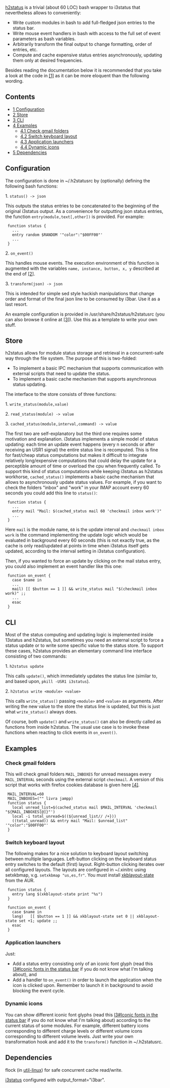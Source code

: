 [h2status](https://aur.archlinux.org/packages/h2status/) is a trivial (about 60 LOC) bash wrapper to i3status that nevertheless allows to conveniently:

*   Write custom modules in bash to add full-fledged json entries to the status bar.
*   Write mouse event handlers in bash with access to the full set of event parameters as bash variables.
*   Arbitrarily transform the final output to change formatting, order of entries, etc.
*   Compute and cache expensive status entries asynchronously, updating them only at desired frequencies.

Besides reading the documentation below it is recommended that you take a look at the code in [[1]](https://gist.github.com/memeplex/8115385) as it can be more eloquent than the following wording.

## Contents

*   [1 Configuration](#Configuration)
*   [2 Store](#Store)
*   [3 CLI](#CLI)
*   [4 Examples](#Examples)
    *   [4.1 Check gmail folders](#Check_gmail_folders)
    *   [4.2 Switch keyboard layout](#Switch_keyboard_layout)
    *   [4.3 Application launchers](#Application_launchers)
    *   [4.4 Dynamic icons](#Dynamic_icons)
*   [5 Dependencies](#Dependencies)

## Configuration

The configuration is done in ~/.h2statusrc by (optionally) defining the following bash functions:

1\. `status() -> json`

This outputs the status entries to be concatenated to the beginning of the original i3status output. As a convenience for outputting json status entries, the function `entry(module,text[,other])` is provided. For example:

```
 function status {
   ...
   entry random $RANDOM '"color":"$00FF00"'
   ...
 }

```

2\. `on_event()`

This handles mouse events. The execution environment of this function is augmented with the variables `name, instance, button, x, y` described at the end of [[2]](http://i3wm.org/docs/i3bar-protocol.html).

3\. `transform(json) -> json`

This is intended for simple sed style hackish manipulations that change order and format of the final json line to be consumed by i3bar. Use it as a last resort.

An example configuration is provided in /usr/share/h2status/h2statusrc (you can also browse it online at [[3]](https://gist.github.com/memeplex/8115385)). Use this as a template to write your own stuff.

## Store

h2status allows for module status storage and retrieval in a concurrent-safe way through the file system. The purpose of this is two-folded:

*   To implement a basic IPC mechanism that supports communication with external scripts that need to update the status.
*   To implement a basic cache mechanism that supports asynchronous status updating.

The interface to the store consists of three functions:

1\. `write_status(module,value)`

2\. `read_status(module) -> value`

3\. `cached_status(module,interval,command) -> value`

The first two are self-explanatory but the third one requires some motivation and explanation. i3status implements a simple model of status updating: each time an update event happens (every n seconds or after receiving an USR1 signal) the entire status line is recomputed. This is fine for fast/cheap status computations but makes it difficult to integrate relatively long/expensive computations that could delay the update for a perceptible amount of time or overload the cpu when frequently called. To support this kind of status computations while keeping i3status as h2status workhorse, `cached_status()` implements a basic cache mechanism that allows to asynchronously update status values. For example, if you want to check the folders "inbox" and "work" in your IMAP account every 60 seconds you could add this line to `status()`:

```
 function status {
   ...
   entry mail "Mail: $(cached_status mail 60 'checkmail inbox work')"
   ...
 }

```

Here `mail` is the module name, `60` is the update interval and `checkmail inbox work` is the command implementing the update logic which would be evaluated in background every 60 seconds (this is not exactly true, as the cache is only read/updated at points in time when i3status itself gets updated, according to the interval setting in i3status configuration).

Then, if you wanted to force an update by clicking on the mail status entry, you could also implement an event handler like this one:

```
 function on_event {
   case $name in
   ...
   mail) [[ $button == 1 ]] && write_status mail "$(checkmail inbox work)" ;;
   ...
   esac
 }

```

## CLI

Most of the status computing and updating logic is implemented inside 13status and h2status, but sometimes you need an external script to force a status update or to write some specific value to the status store. To support these cases, h2status provides an elementary command line interface consisting of two commands:

1\. `h2status update`

This calls `update()`, which immediately updates the status line (similar to, and based upon, `pkill -USR1 i3status`).

2\. `h2status write <module> <value>`

This calls `write_status()` passing `<module>` and `<value>` as arguments. After writing the new value to the store the status line is updated, but this is just what `write_status()` always does.

Of course, both `update()` and `write_status()` can also be directly called as functions from inside h2status. The usual use case is to invoke these functions when reacting to click events in `on_event()`.

## Examples

### Check gmail folders

This will check gmail folders `MAIL_INBOXES` for unread messages every `MAIL_INTERVAL` seconds using the external script `checkmail`. A version of this script that works with firefox cookies database is given here [[4]](https://gist.github.com/memeplex/8117142).

```
 MAIL_INTERVAL=60
 MAIL_INBOXES=("" livra jampp)
 function status {
   local unread_list=$(cached_status mail $MAIL_INTERVAL 'checkmail "${MAIL_INBOXES[@]}"')
   local -i total_unread=$((${unread_list// /+}))
   ((total_unread)) && entry mail "Mail: $unread_list" '"color":"$00FF00"'
 }

```

### Switch keyboard layout

The following makes for a nice solution to keyboard layout switching between multiple languages. Left-button clicking on the keyboard status entry switches to the default (first) layout. Right-button clicking iterates over all configured layouts. The layouts are configured in ~/.xinitrc using setxkbmap, v.g. `setxkbmap "us,es,fr"`. You must install [xkblayout-state](https://aur.archlinux.org/packages/xkblayout-state/) from the AUR.

```
 function status {
   entry lang $(xkblayout-state print "%s")
 }

```

```
 function on_event {
   case $name in
   lang)   [[ $button == 1 ]] && xkblayout-state set 0 || xkblayout-state set +1; update ;;
   esac
 }

```

### Application launchers

Just:

*   Add a status entry consisting only of an iconic font glyph (read this [I3#Iconic fonts in the status bar](/index.php/I3#Iconic_fonts_in_the_status_bar "I3") if you do not know what I'm talking about), and
*   Add a handler to `on_event()` in order to launch the application when the icon is clicked upon. Remember to launch it in background to avoid blocking the event cycle.

### Dynamic icons

You can show different iconic font glyphs (read this [I3#Iconic fonts in the status bar](/index.php/I3#Iconic_fonts_in_the_status_bar "I3") if you do not know what I'm talking about) according to the current status of some modules. For example, different battery icons corresponding to different charge levels or different volume icons corresponding to different volume levels. Just write your own transformation hook and add it to the `transform()` function in ~/.h2statusrc.

## Dependencies

flock (in [util-linux](https://www.archlinux.org/packages/?name=util-linux)) for safe concurrent cache read/write.

[i3status](https://www.archlinux.org/packages/?name=i3status) configured with output_format="i3bar".